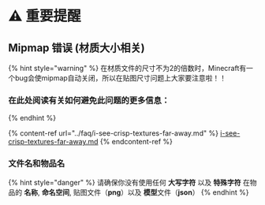 # ⚠ 重要提醒

## Mipmap 错误 (材质大小相关)

{% hint style="warning" %}
在材质文件的尺寸不为2的倍数时，Minecraft有一个bug会使mipmap自动关闭，所以在贴图尺寸问题上大家要注意啦！！

### 在此处阅读有关如何避免此问题的更多信息：
{% endhint %}

{% content-ref url="../faq/i-see-crisp-textures-far-away.md" %}
[i-see-crisp-textures-far-away.md](../faq/i-see-crisp-textures-far-away.md)
{% endcontent-ref %}

### 文件名和物品名

{% hint style="danger" %}
请确保你没有使用任何 **大写字符** 以及 **特殊字符** 在物品的 **名称**, **命名空间**, 贴图文件（**png**）以及 **模型**文件（**json**）
{% endhint %}
